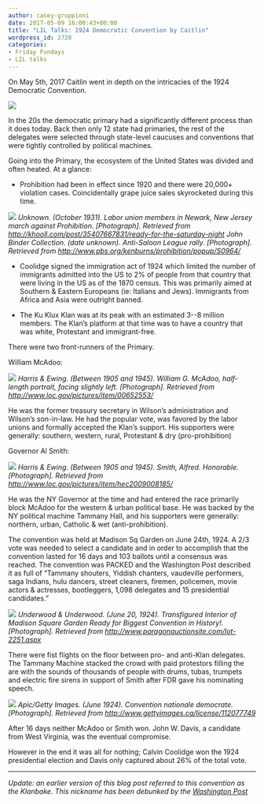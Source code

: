 ```yaml
---
author: casey-gruppioni
date: 2017-05-09 16:00:43+00:00
title: "LIL Talks: 1924 Democratic Convention by Caitlin"
wordpress_id: 2720
categories:
- Friday Fundays
- LIL talks
---
```


On May 5th, 2017 Caitlin went in depth on the intricacies of the 1924 Democratic Convention.

![](https://lil-blog-media.s3.amazonaws.com/caitlin1.jpg)

In the 20s the democratic primary had a significantly different process than it does today. Back then only 12 state had primaries, the rest of the delegates were selected through state-level caucuses and conventions that were tightly controlled by political machines.

Going into the Primary, the ecosystem of the United States was divided and often heated. At a glance:

*  Prohibition had been in effect since 1920 and there were 20,000+ violation cases. Coincidentally grape juice sales skyrocketed during this time.

![](https://lil-blog-media.s3.amazonaws.com/Screen-Shot-2017-05-08-at-5.01.27-PM.png)
_Unknown. (October 1931). Labor union members in Newark, New Jersey march against Prohibition. [Photograph]. Retrieved from http://khooll.com/post/35407667831/ready-for-the-saturday-night John Binder Collection. (date unknown). Anti-Saloon League rally. [Photograph]. Retrieved from http://www.pbs.org/kenburns/prohibition/popup/S0964/_

* Coolidge signed the immigration act of 1924 which limited the number of immigrants admitted into the US to 2% of people from that country that were living in the US as of the 1870 census. This was primarily aimed at Southern & Eastern Europeans (ie: Italians and Jews). Immigrants from Africa and Asia were outright banned.

* The Ku Klux Klan was at its peak with an estimated 3--8 million members. The Klan’s platform at that time was to have a country that was white, Protestant and immigrant-free.

There were two front-runners of the Primary.

William McAdoo:

![](https://lil-blog-media.s3.amazonaws.com/Screen-Shot-2017-05-08-at-5.02.19-PM.png)
_Harris & Ewing. (Between 1905 and 1945). William G. McAdoo, half-length portrait, facing slightly left. [Photograph]. Retrieved from http://www.loc.gov/pictures/item/00652553/_

He was the former treasury secretary in Wilson’s administration and Wilson’s son-in-law. He had the popular vote, was favored by the labor unions and formally accepted the Klan’s support. His supporters were generally: southern, western, rural, Protestant & dry (pro-prohibition)

Governor Al Smith:

![](https://lil-blog-media.s3.amazonaws.com/Screen-Shot-2017-05-08-at-5.02.44-PM.png)
_Harris & Ewing. (Between 1905 and 1945). Smith, Alfred. Honorable. [Photograph]. Retrieved from http://www.loc.gov/pictures/item/hec2009008185/_

He was the NY Governor at the time and had entered the race primarily block McAdoo for the western & urban political base. He was backed by the NY political machine Tammany Hall, and his supporters were generally: northern, urban, Catholic & wet (anti-prohibition).

The convention was held at Madison Sq Garden on June 24th, 1924. A 2/3 vote was needed to select a candidate and in order to accomplish that the convention lasted for 16 days and 103 ballots until a consensus was reached. The convention was PACKED and the Washington Post described it as full of “Tammany shouters, Yiddish chanters, vaudeville performers, saga Indians, hulu dancers, street cleaners, firemen, policemen, movie actors & actresses, bootleggers, 1,098 delegates and 15 presidential candidates.”

![](https://lil-blog-media.s3.amazonaws.com/Screen-Shot-2017-05-08-at-5.03.09-PM.png)
_Underwood & Underwood. (June 20, 1924). Transfigured Interior of Madison Square Garden Ready for Biggest Convention in History!. [Photograph]. Retrieved from http://www.paragonauctionsite.com/lot-2251.aspx_

There were fist flights on the floor between pro- and anti-Klan delegates. The Tammany Machine stacked the crowd with paid protestors filling the are with the sounds  of thousands of people with drums, tubas, trumpets and electric fire sirens in support of Smith after FDR gave his nominating speech.

![](https://lil-blog-media.s3.amazonaws.com/Screen-Shot-2017-05-08-at-5.03.45-PM.png)
_Apic/Getty Images. (June 1924). Convention nationale democrate. [Photograph]. Retrieved from http://www.gettyimages.ca/license/112077749_

After 16 days neither McAdoo or Smith won. John W. Davis, a candidate from West Virginia, was the eventual compromise.

However in the end it was all for nothing; Calvin Coolidge won the 1924 presidential election and Davis only captured about 26% of the total vote.

___
*Update: an earlier version of this blog post referred to this convention as the Klanbake. This nickname has been debunked by the [Washington Post](https://www.washingtonpost.com/news/made-by-history/wp/2018/03/15/how-social-media-spread-a-historical-lie/)*
